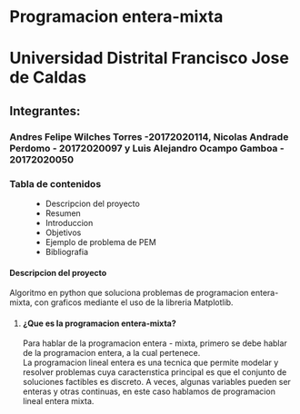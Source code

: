 # Programacion entera-mixta
<h1>Universidad Distrital Francisco Jose de Caldas</h1>
<h2>Integrantes:</h2>
<h3>Andres Felipe Wilches Torres -20172020114, Nicolas Andrade Perdomo - 20172020097 y Luis Alejandro Ocampo Gamboa - 20172020050</h3>

  <dt>
            <h3>Tabla de contenidos</h3>
        </dt>
        <dd>
            <ul>
                <li>Descripcion del proyecto</li>
                <li>Resumen</li>
                <li>Introduccion</li>
                <li>Objetivos</li>
                <li>Ejemplo de problema de PEM</li>
                <li>Bibliografia</li>
            </ul>
        </dd>

<h4>Descripcion del proyecto</h4>
<p>Algoritmo en python que soluciona problemas de programacion entera-mixta, con graficos mediante el uso de la libreria Matplotlib.</p>
<ol>
    <li>
        <h4>¿Que es la programacion entera-mixta?</h4>
        <p>Para hablar de la programacion entera - mixta, primero se debe hablar de la programacion entera, a la cual pertenece. <br>
          La programacion lineal entera es una tecnica que permite modelar y resolver problemas cuya caracterıstica principal es que el conjunto de soluciones factibles es discreto. A veces, algunas variables pueden ser enteras y otras continuas, en este caso hablamos de programacion lineal entera mixta.
        </p>
    </li>
